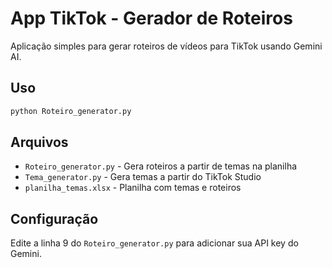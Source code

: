 # App TikTok - Gerador de Roteiros

Aplicação simples para gerar roteiros de vídeos para TikTok usando Gemini AI.

## Uso

```bash
python Roteiro_generator.py
```

## Arquivos

- `Roteiro_generator.py` - Gera roteiros a partir de temas na planilha
- `Tema_generator.py` - Gera temas a partir do TikTok Studio
- `planilha_temas.xlsx` - Planilha com temas e roteiros

## Configuração

Edite a linha 9 do `Roteiro_generator.py` para adicionar sua API key do Gemini.